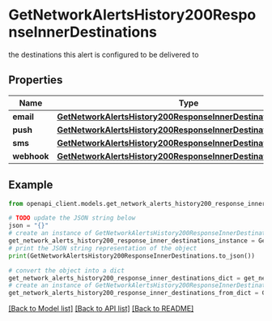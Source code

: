 # GetNetworkAlertsHistory200ResponseInnerDestinations

the destinations this alert is configured to be delivered to

## Properties

Name | Type | Description | Notes
------------ | ------------- | ------------- | -------------
**email** | [**GetNetworkAlertsHistory200ResponseInnerDestinationsEmail**](GetNetworkAlertsHistory200ResponseInnerDestinationsEmail.md) |  | [optional] 
**push** | [**GetNetworkAlertsHistory200ResponseInnerDestinationsPush**](GetNetworkAlertsHistory200ResponseInnerDestinationsPush.md) |  | [optional] 
**sms** | [**GetNetworkAlertsHistory200ResponseInnerDestinationsSms**](GetNetworkAlertsHistory200ResponseInnerDestinationsSms.md) |  | [optional] 
**webhook** | [**GetNetworkAlertsHistory200ResponseInnerDestinationsWebhook**](GetNetworkAlertsHistory200ResponseInnerDestinationsWebhook.md) |  | [optional] 

## Example

```python
from openapi_client.models.get_network_alerts_history200_response_inner_destinations import GetNetworkAlertsHistory200ResponseInnerDestinations

# TODO update the JSON string below
json = "{}"
# create an instance of GetNetworkAlertsHistory200ResponseInnerDestinations from a JSON string
get_network_alerts_history200_response_inner_destinations_instance = GetNetworkAlertsHistory200ResponseInnerDestinations.from_json(json)
# print the JSON string representation of the object
print(GetNetworkAlertsHistory200ResponseInnerDestinations.to_json())

# convert the object into a dict
get_network_alerts_history200_response_inner_destinations_dict = get_network_alerts_history200_response_inner_destinations_instance.to_dict()
# create an instance of GetNetworkAlertsHistory200ResponseInnerDestinations from a dict
get_network_alerts_history200_response_inner_destinations_from_dict = GetNetworkAlertsHistory200ResponseInnerDestinations.from_dict(get_network_alerts_history200_response_inner_destinations_dict)
```
[[Back to Model list]](../README.md#documentation-for-models) [[Back to API list]](../README.md#documentation-for-api-endpoints) [[Back to README]](../README.md)


